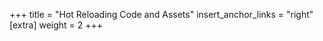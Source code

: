 +++
title = "Hot Reloading Code and Assets"
insert_anchor_links = "right"
[extra]
weight = 2
+++

<!-- TBW -->
